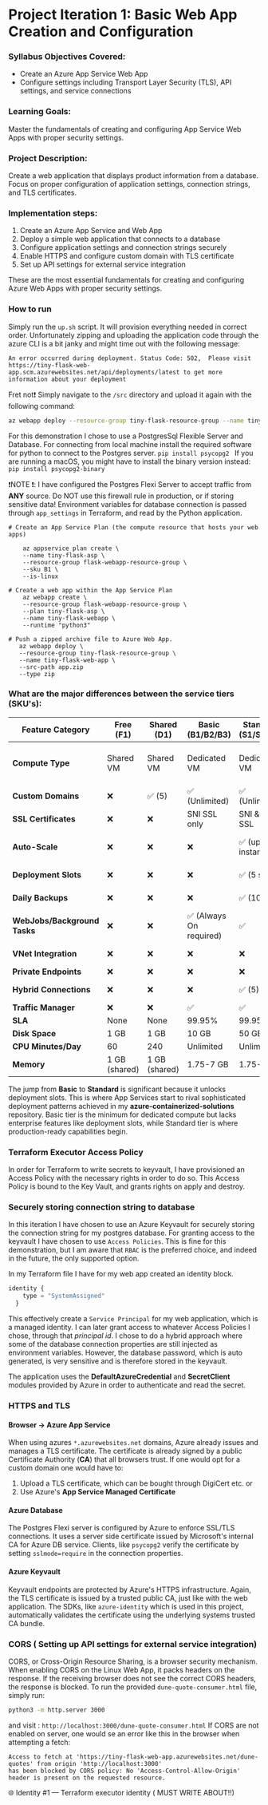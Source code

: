 # Project Iteration 1: Basic Web App Creation and Configuration

### Syllabus Objectives Covered:
* Create an Azure App Service Web App
* Configure settings including Transport Layer Security (TLS), API settings, and service connections

### Learning Goals:
Master the fundamentals of creating and configuring App Service Web Apps with proper security settings.

### Project Description:
Create a web application that displays product information from a database. Focus on proper configuration of application settings, connection
strings, and TLS certificates.

### Implementation steps:

1) Create an Azure App Service and Web App
2) Deploy a simple web application that connects to a database
3) Configure application settings and connection strings securely
4) Enable HTTPS and configure custom domain with TLS certificate
5) Set up API settings for external service integration

These are the most essential fundamentals for creating and configuring Azure Web Apps with proper security settings.

### How to run
Simply run the `up.sh` script. It will provision everything needed in correct order.
Unfortunately zipping and uploading the application code through the azure CLI is a bit janky and might time out with the following message: 
```
An error occurred during deployment. Status Code: 502,  Please visit https://tiny-flask-web-app.scm.azurewebsites.net/api/deployments/latest to get more information about your deployment
```
Fret not❗ Simply navigate to the `/src` directory and upload it again with the following command: 

```bash
az webapp deploy --resource-group tiny-flask-resource-group --name tiny-flask-web-app --src-path app.zip --type zip
```

For this demonstration I chose to use a PostgresSql Flexible Server and Database. 
For connecting from local machine install the required software for python to connect to the Postgres server. 
`pip install psycopg2 `
If you are running a macOS, you might have to install the binary version instead: 
`pip install psycopg2-binary`

❗NOTE ❗: I have configured the Postgres Flexi Server to accept traffic from **ANY** source. Do NOT use this firewall rule in production, or if storing sensitive data!
Environment variables for database connection is passed through `app_settings` in Terraform, and read by the Python application.

```
# Create an App Service Plan (the compute resource that hosts your web apps) 

    az appservice plan create \
    --name tiny-flask-asp \
    --resource-group flask-webapp-resource-group \
    --sku B1 \
    --is-linux
    
# Create a web app within the App Service Plan
    az webapp create \
    --resource-group flask-webapp-resource-group \
    --plan tiny-flask-asp \
    --name tiny-flask-webapp \
    --runtime "python3" 
    
# Push a zipped archive file to Azure Web App.
   az webapp deploy \
   --resource-group tiny-flask-resource-group \
   --name tiny-flask-web-app \
   --src-path app.zip 
   --type zip

```

### What are the major differences between the service tiers (SKU's):

| Feature Category             | Free (F1)     | Shared (D1)   | Basic (B1/B2/B3)       | Standard (S1/S2/S3)    | Premium v3 (P1v3/P2v3/P3v3)      | Isolated (I1/I2/I3)              |
|------------------------------|---------------|---------------|------------------------|------------------------|----------------------------------|----------------------------------|
| **Compute Type**             | Shared VM     | Shared VM     | Dedicated VM           | Dedicated VM           | Dedicated VM                     | Dedicated VM in isolated network |
| **Custom Domains**           | ❌             | ✅ (5)         | ✅ (Unlimited)          | ✅ (Unlimited)          | ✅ (Unlimited)                    | ✅ (Unlimited)                    |
| **SSL Certificates**         | ❌             | ❌             | SNI SSL only           | SNI & IP SSL           | SNI & IP SSL                     | SNI & IP SSL                     |
| **Auto-Scale**               | ❌             | ❌             | ❌                      | ✅ (up to 10 instances) | ✅ (from 30 - 100 instances (v3)) | ✅ (up to 100 instances)          |
| **Deployment Slots**         | ❌             | ❌             | ❌                      | ✅ (5 slots)            | ✅ (20 slots)                     | ✅ (20 slots)                     |
| **Daily Backups**            | ❌             | ❌             | ❌                      | ✅ (10/day)             | ✅ (50/day)                       | ✅ (50/day)                       |
| **WebJobs/Background Tasks** | ❌             | ❌             | ✅ (Always On required) | ✅                      | ✅                                | ✅                                |
| **VNet Integration**         | ❌             | ❌             | ❌                      | ❌                      | ✅                                | ✅ (with isolation)               |
| **Private Endpoints**        | ❌             | ❌             | ❌                      | ❌                      | ✅                                | ✅                                |
| **Hybrid Connections**       | ❌             | ❌             | ❌                      | ✅ (5)                  | ✅ (25)                           | ✅ (Unlimited)                    |
| **Traffic Manager**          | ❌             | ❌             | ✅                      | ✅                      | ✅                                | ✅                                |
| **SLA**                      | None          | None          | 99.95%                 | 99.95%                 | 99.95%                           | 99.95%                           |
| **Disk Space**               | 1 GB          | 1 GB          | 10 GB                  | 50 GB                  | 250 GB                           | 1 TB                             |
| **CPU Minutes/Day**          | 60            | 240           | Unlimited              | Unlimited              | Unlimited                        | Unlimited                        |
| **Memory**                   | 1 GB (shared) | 1 GB (shared) | 1.75-7 GB              | 1.75-7 GB              | 3.5-14 GB                        | 3.5-14 GB                        |

The jump from **Basic** to **Standard** is significant because it unlocks deployment slots. This is where App Services start to rival sophisticated deployment patterns achieved in my
**azure-containerized-solutions** repository.
Basic tier is the minimum for dedicated compute but lacks enterprise features like deployment slots, while Standard tier is where production-ready capabilities begin.

### Terraform Executor Access Policy 
In order for Terraform to write secrets to keyvault, I have provisioned an Access Policy with the necessary rights in order to do so.
This Access Policy is bound to the Key Vault, and grants rights on apply and destroy.

### Securely storing connection string to database 
In this iteration I have chosen to use an Azure Keyvault for securely storing the connection string for my postgres database.
For granting access to the keyvault I have chosen to use `Access Policies`. This is fine for this demonstration, but I am aware that `RBAC` is the preferred choice, and indeed in the future,
the only supported option.

In my Terraform file I have for my web app created an identity block.
```terraform
identity {
    type = "SystemAssigned" 
  }
```
This effectively create a `Service Principal` for my web application, which is a managed identity.
I can later grant access to whatever Access Policies I chose, through that *principal id*.
I chose to do a hybrid approach where some of the database connection properties are still injected as environment variables. 
However, the database password, which is auto generated, is very sensitive and is therefore stored in the keyvault.

The application uses the **DefaultAzureCredential** and **SecretClient** modules provided by Azure in order to authenticate and read the secret. 

### HTTPS and TLS
#### Browser -> Azure App Service
When using azures `*.azurewebsites.net` domains, Azure already issues and manages a TLS certificate. The certificate is already signed by a public
Certificate Authority (**CA**) that all browsers trust. If one would opt for a custom domain one would have to: 
1) Upload a TLS certificate, which can be bought through DigiCert etc. or 
2) Use Azure's **App Service Managed Certificate**

#### Azure Database 
The Postgres Flexi server is configured by Azure to enforce SSL/TLS connections. It uses a server side certificate issued by Microsoft's internal 
CA for Azure DB service. Clients, like `psycopg2` verify the certificate by setting `sslmode=require` in the connection properties. 

#### Azure Keyvault
Keyvault endpoints are protected by Azure's HTTPS infrastructure. Again, the TLS certificate is issued by a trusted public CA, just like with the web application.
The SDKs, like `azure-identity` which is used in this project, automatically validates the certificate using the underlying systems trusted CA bundle.

### CORS  ( Setting up API settings for external service integration)
CORS, or Cross-Origin Resource Sharing, is a browser security mechanism. When enabling CORS on the Linux Web App, it packs headers on the response.
If the receiving browser does not see the correct CORS headers, the response is blocked.
To run the provided `dune-quote-consumer.html` file, simply run: 
```bash
python3 -m http.server 3000
```
and visit : `http://localhost:3000/dune-quote-consumer.html`
If CORS are not enabled on server, one would se an error like this in the browser when attempting a fetch:  
```
Access to fetch at 'https://tiny-flask-web-app.azurewebsites.net/dune-quotes' from origin 'http://localhost:3000'
has been blocked by CORS policy: No 'Access-Control-Allow-Origin' header is present on the requested resource.
```

🌐 Identity #1 — Terraform executor identity ( MUST WRITE ABOUT!!)